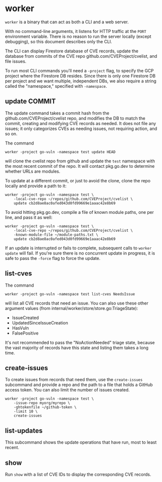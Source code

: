 # worker

`worker` is a binary that can act as both a CLI and a web server.

With no command-line arguments, it listens for HTTP traffic at the `PORT`
environment variable. There is no reason to run the server locally (except
debugging), so this document describes only the CLI.

The CLI can display Firestore database of CVE records, update the database from
commits of the CVE repo github.com/CVEProject/cvelist, and file issues.

To run most CLI commands you'll need a `-project` flag, to specify the GCP
project where the Firestore DB resides. Since there is only one Firestore DB per
project and we want multiple, independent DBs, we also require a string called the
"namespace," specified with `-namespace`.

## update COMMIT

The update command takes a commit hash from the github.com/CVEProject/cvelist
repo, and modifies the DB to match the commit, creating and modifying CVE
records as needed. It does not file any issues; it only categorizes CVEs as
needing issues, not requiring action, and so on.

The command

```
worker -project go-vuln -namespace test update HEAD
```

will clone the cvelist repo from github and update the `test` namespace with the
most recent commit of the repo. It will contact pkg.go.dev to determine whether
URLs are modules.

To update at a different commit, or just to avoid the clone, clone the repo
locally and provide a path to it:

```
worker -project go-vuln -namespace test \
    -local-cve-repo ~/repos/github.com/CVEProject/cvelist \
    update cb2d8ae8ac0afed043d0fd99669e1aaac42e8b69
```

To avoid hitting pkg.go.dev, compile a file of known module paths, one per line,
and pass it as well:

```
worker -project go-vuln -namespace test \
    -local-cve-repo ~/repos/github.com/CVEProject/cvelist \
    -known-module-file ~/module-paths.txt \
    update cb2d8ae8ac0afed043d0fd99669e1aaac42e8b69
```

If an update is interrupted or fails to complete, subsequent calls to `worker
update` will fail. If you're sure there is no concurrent update in progress, it
is safe to pass the `-force` flag to force the update.

## list-cves

The command
```
worker -project go-vuln -namespace test list-cves NeedsIssue
```
will list all CVE records that need an issue. You can also use these other
argument values (from internal/worker/store/store.go:TriageState):

- IssueCreated
- UpdatedSinceIssueCreation
- HasVuln
- FalsePositive

It's not recommended to pass the "NoActionNeeded" triage state, because the vast
majority of records have this state and listing them takes a long time.

## create-issues

To create issues from records that need them, use the `create-issues` subcommand
and provide a repo and the path to a file that holds a GitHub access token.
You can also limit the number of issues created.

```
worker -project go-vuln -namespace test \
    -issue-repo myorg/myrepo \
    -ghtokenfile ~/github-token \
    -limit 10 \
    create-issues
```

## list-updates

This subcommand shows the update operations that have run, most to least recent.

## show

Run `show` with a list of CVE IDs to display the corresponding CVE records.
